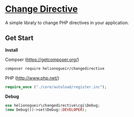 # [Change Directive](https://github.com/helionogueir/changedirective)

A simple libraty to change PHP directives in your application.

## Get Start

**Install**

Compser (https://getcomposer.org/)
```sh
composer require helionogueir/changedirective
```
PHP (http://www.php.net/)
```php
require_once ("./core/autoload/register.inc");
```

**Debug**

```php
use helionogueir\changedirective\cgi\Debug;
(new Debug())->set(Debug::DEVELOPER);
```
